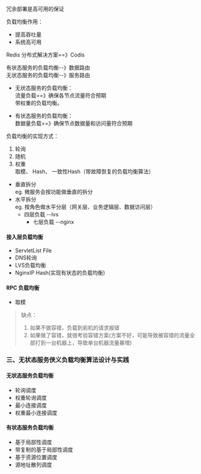 冗余部署是高可用的保证  

负载均衡作用：  
- 提高吞吐量  
- 系统高可用  


Redis 分布式解决方案==》Codis  

有状态服务的负载均衡--》数据路由  
无状态服务的负载均衡--》服务路由  


- 无状态服务的负载均衡：  
  流量负载==》确保各节点流量符合预期  
    带权重的负载均衡。  
  
- 有状态服务的负载均衡：  
  数据量负载==》确保节点数据量和访问量符合预期  


负载均衡的实现方式：  
1. 轮询  
2. 随机  
3. 权重  
    取模、
   Hash、
   一致性Hash（带故障恢复的负载均衡算法）  
   
- 垂直拆分  
  eg. 微服务会按功能做垂直的拆分
- 水平拆分  
  eg. 按角色做水平分层（网关层、业务逻辑层、数据访问层）  
  - 四层负载    --lvs  
    - 七层负载  --nginx  
    
#### 接入层负载均衡  
- ServletList File  
- DNS轮询  
- LVS负载均衡  
- NginxIP Hash(实现有状态的负载均衡)  

#### RPC 负载均衡  
- 取模  
> 缺点：
> 1. 如果不做容错，负载到宕机的请求报错  
> 2. 如果做了容错，就很考验容错方案(方案不好，可能导致被容错的流量全部打到一台机器上，导致单台机器流量暴增)  

### 三、无状态服务侠义负载均衡算法设计与实践  
#### 无状态服务负载均衡  
- 轮询调度  
- 权重轮询调度  
- 最小连接调度  
- 权重最小连接调度  

#### 有状态服务负载均衡  
- 基于局部性调度  
- 带复制的基于局部性调度  
- 基于资源位置调度  
- 源地址散列调度  





  


   





























